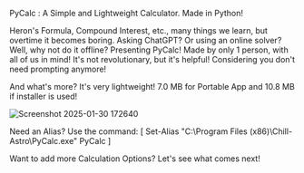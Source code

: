 PyCalc : A Simple and Lightweight Calculator. Made in Python!

Heron's Formula, Compound Interest, etc., many things we learn, but overtime it becomes boring.
Asking ChatGPT? Or using an online solver? Well, why not do it offline?
Presenting PyCalc! Made by only 1 person, with all of us in mind! 
It's not revolutionary, but it's helpful! Considering you don't need prompting anymore!

And what's more? It's very lightweight! 7.0 MB for Portable App and 10.8 MB if installer is used! 

![Screenshot 2025-01-30 172640](https://github.com/user-attachments/assets/00721aee-02e5-4211-ab11-00b2fb3959df)

Need an Alias? Use the command: [ Set-Alias "C:\Program Files (x86)\Chill-Astro\PyCalc.exe" PyCalc ]

Want to add more Calculation Options? Let's see what comes next!

